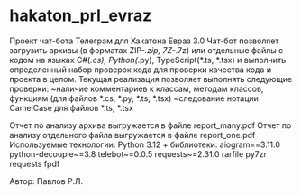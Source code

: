# hakaton_prl_evraz

Проект чат-бота Телеграм для Хакатона Евраз 3.0
Чат-бот позволяет загрузить архивы (в форматах ZIP-*.zip, 7Z-*.7z) или отдельные файлы с кодом на языках C#(*.cs), Python(*.py), TypeScript(*.ts, *.tsx)
и выполнить определенный набор проверок кода для проверки качества кода и проекта в целом.
Текущая реализация позволяет выполнять следующие проверки:
~наличие комментариев к классам, методам классов, функциям (для файлов *.cs, *.py, *.ts, *.tsx)
~следование нотации CamelCase для файлов *.ts, *.tsx

Отчет по анализу архива выгружается в файле report_many.pdf
Отчет по анализу отдельного файла выгружается в файле report_one.pdf
Используемые технологии: Python 3.12 + библиотеки:
aiogram==3.11.0
python-decouple~=3.8
telebot~=0.0.5
requests~=2.31.0
rarfile
py7zr
requests
fpdf

Автор: Павлов Р.Л.
